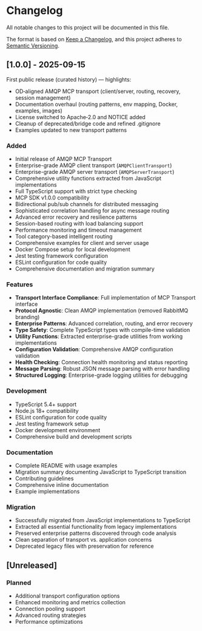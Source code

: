 # Changelog

All notable changes to this project will be documented in this file.

The format is based on [Keep a Changelog](https://keepachangelog.com/en/1.0.0/),
and this project adheres to [Semantic Versioning](https://semver.org/spec/v2.0.0.html).

## [1.0.0] - 2025-09-15

First public release (curated history) — highlights:

- OD‑aligned AMQP MCP transport (client/server, routing, recovery, session management)
- Documentation overhaul (routing patterns, env mapping, Docker, examples, images)
- License switched to Apache‑2.0 and NOTICE added
- Cleanup of deprecated/bridge code and refined .gitignore
- Examples updated to new transport patterns

### Added

- Initial release of AMQP MCP Transport
- Enterprise-grade AMQP client transport (`AMQPClientTransport`)
- Enterprise-grade AMQP server transport (`AMQPServerTransport`)
- Comprehensive utility functions extracted from JavaScript implementations
- Full TypeScript support with strict type checking
- MCP SDK v1.0.0 compatibility
- Bidirectional pub/sub channels for distributed messaging
- Sophisticated correlation handling for async message routing
- Advanced error recovery and resilience patterns
- Session-based routing with load balancing support
- Performance monitoring and timeout management
- Tool category-based intelligent routing
- Comprehensive examples for client and server usage
- Docker Compose setup for local development
- Jest testing framework configuration
- ESLint configuration for code quality
- Comprehensive documentation and migration summary

### Features

- **Transport Interface Compliance**: Full implementation of MCP Transport interface
- **Protocol Agnostic**: Clean AMQP implementation (removed RabbitMQ branding)
- **Enterprise Patterns**: Advanced correlation, routing, and error recovery
- **Type Safety**: Complete TypeScript types with compile-time validation
- **Utility Functions**: Extracted enterprise-grade utilities from working implementations
- **Configuration Validation**: Comprehensive AMQP configuration validation
- **Health Checking**: Connection health monitoring and status reporting
- **Message Parsing**: Robust JSON message parsing with error handling
- **Structured Logging**: Enterprise-grade logging utilities for debugging

### Development

- TypeScript 5.4+ support
- Node.js 18+ compatibility
- ESLint configuration for code quality
- Jest testing framework setup
- Docker development environment
- Comprehensive build and development scripts

### Documentation

- Complete README with usage examples
- Migration summary documenting JavaScript to TypeScript transition
- Contributing guidelines
- Comprehensive inline documentation
- Example implementations

### Migration

- Successfully migrated from JavaScript implementations to TypeScript
- Extracted all essential functionality from legacy implementations
- Preserved enterprise patterns discovered through code analysis
- Clean separation of transport vs. application concerns
- Deprecated legacy files with preservation for reference

## [Unreleased]

### Planned

- Additional transport configuration options
- Enhanced monitoring and metrics collection
- Connection pooling support
- Advanced routing strategies
- Performance optimizations
